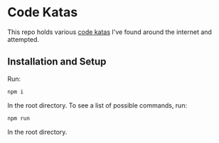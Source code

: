 # Code Katas

This repo holds various [code katas][01] I've found around the internet and
attempted.

## Installation and Setup

Run:

```bash
npm i
```

In the root directory. To see a list of possible commands, run:

```bash
npm run
```

In the root directory.

[01]: https://t2informatik.de/en/smartpedia/code-kata/

